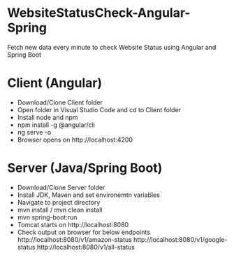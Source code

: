# WebsiteStatusCheck-Angular-Spring
Fetch new data every minute to check Website Status using Angular and Spring Boot

Client (Angular)
================
- Download/Clone Client folder
- Open folder in Visual Studio Code and cd to Client folder
- Install node and npm
- npm install -g @angular/cli
- ng serve -o
- Browser opens on http://localhost:4200

Server (Java/Spring Boot)
=========================
- Download/Clone Server folder
- Install JDK, Maven and set environemtn variables
- Navigate to project directory
- mvn install / mvn clean install
- mvn spring-boot:run
- Tomcat starts on http://localhost:8080
- Check output on browser for below endpoints
http://localhost:8080/v1/amazon-status
http://localhost:8080/v1/google-status
http://localhost:8080/v1/all-status

